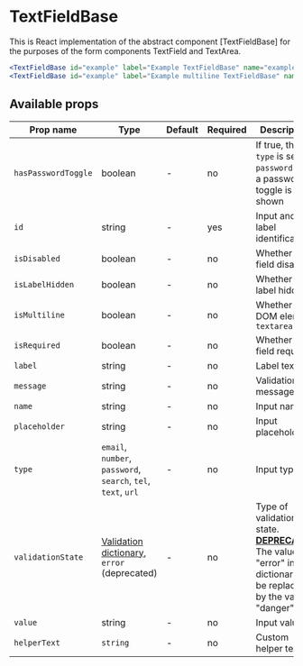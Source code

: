 # TextFieldBase

This is React implementation of the abstract component [TextFieldBase] for the purposes of the form components TextField and TextArea.

```jsx
<TextFieldBase id="example" label="Example TextFieldBase" name="example" isRequired validationState="danger" message="validation failed" />
<TextFieldBase id="example" label="Example multiline TextFieldBase" name="example" isMultiline isRequired validationState="danger" message="validation failed" />
```

## Available props

| Prop name           | Type                                                                 | Default | Required | Description                                                                                                                        |
| ------------------- | -------------------------------------------------------------------- | ------- | -------- | ---------------------------------------------------------------------------------------------------------------------------------- |
| `hasPasswordToggle` | boolean                                                              | -       | no       | If true, the `type` is set to `password` and a password toggle is shown                                                            |
| `id`                | string                                                               | -       | yes      | Input and label identification                                                                                                     |
| `isDisabled`        | boolean                                                              | -       | no       | Whether is field disabled                                                                                                          |
| `isLabelHidden`     | boolean                                                              | -       | no       | Whether is label hidden                                                                                                            |
| `isMultiline`       | boolean                                                              | -       | no       | Whether is DOM element `textarea`                                                                                                  |
| `isRequired`        | boolean                                                              | -       | no       | Whether is field required                                                                                                          |
| `label`             | string                                                               | -       | no       | Label text                                                                                                                         |
| `message`           | string                                                               | -       | no       | Validation message                                                                                                                 |
| `name`              | string                                                               | -       | no       | Input name                                                                                                                         |
| `placeholder`       | string                                                               | -       | no       | Input placeholder                                                                                                                  |
| `type`              | `email`, `number`, `password`, `search`, `tel`, `text`, `url`        | -       | no       | Input type                                                                                                                         |
| `validationState`   | [Validation dictionary][dictionary-validation], `error` (deprecated) | -       | no       | Type of validation state. [**DEPRECATED**][deprecated] The value "error" in the dictionary will be replaced by the value "danger". |
| `value`             | string                                                               | -       | no       | Input value                                                                                                                        |
| `helperText`        | `string`                                                             | -       | no       | Custom helper text                                                                                                                 |

[dictionary-validation]: https://github.com/lmc-eu/spirit-design-system/blob/main/docs/DICTIONARIES.md#validation
[deprecated]: https://github.com/lmc-eu/spirit-design-system/tree/main/packages/web-react/README.md#deprecations
